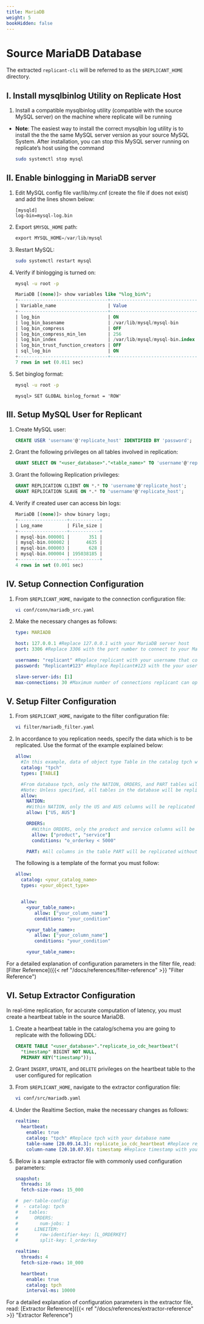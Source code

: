 ```yaml
---
title: MariaDB
weight: 5
bookHidden: false
---
```


# Source MariaDB Database

The extracted `replicant-cli` will be referred to as the `$REPLICANT_HOME` directory.

## I. Install mysqlbinlog Utility on Replicate Host

1. Install a compatible mysqlbinlog utility (compatible with the source MySQL server) on the machine where replicate will be running
  * **Note**: The easiest way to install the correct mysqlbin log utility is to install the the the same MySQL server version as your source MySQL System. After installation, you can stop this MySQL server running on replicate’s host using the command
    ```BASH
    sudo systemctl stop mysql
    ```
## II. Enable binlogging in MariaDB server
1. Edit MySQL config file var/lib/my.cnf (create the file if does not exist) and add the lines shown below:
    ```SHELL
    [mysqld]
    log-bin=mysql-log.bin
    ```
2. Export `$MYSQL_HOME` path:
    ```SQL
    export MYSQL_HOME=/var/lib/mysql
    ```
3. Restart MySQL:
    ```BASH
    sudo systemctl restart mysql
    ```
4. Verify if binlogging is turned on:
    ```BASH
    mysql -u root -p
    ```
    ```SQL
    MariaDB [(none)]> show variables like "%log_bin%";
    +---------------------------------+--------------------------------+
    | Variable_name                   | Value                          |
    +---------------------------------+--------------------------------+
    | log_bin                         | ON                             |
    | log_bin_basename                | /var/lib/mysql/mysql-bin       |
    | log_bin_compress                | OFF                            |
    | log_bin_compress_min_len        | 256                            |
    | log_bin_index                   | /var/lib/mysql/mysql-bin.index |
    | log_bin_trust_function_creators | OFF                            |
    | sql_log_bin                     | ON                             |
    +---------------------------------+--------------------------------+
    7 rows in set (0.011 sec)
    ```
5. Set binglog format:
    ```BASH
    mysql -u root -p
    ```
    ```MYSQL
    mysql> SET GLOBAL binlog_format = 'ROW'
    ```

## III. Setup MySQL User for Replicant
1.	Create MySQL user:
    ```SQL
    CREATE USER 'username'@'replicate_host' IDENTIFIED BY 'password';
    ```
2.	Grant the following privileges on all tables involved in replication:
    ```SQL
    GRANT SELECT ON "<user_database>"."<table_name>" TO 'username'@'replicate_host';
    ```
3.	Grant the following Replication privileges:
    ```SQL
    GRANT REPLICATION CLIENT ON *.* TO 'username'@'replicate_host';
    GRANT REPLICATION SLAVE ON *.* TO 'username'@'replicate_host';
    ```
4.	Verify if created user can access bin logs:
    ```SQL
    MariaDB [(none)]> show binary logs;
    +------------------+-----------+
    | Log_name         | File_size |
    +------------------+-----------+
    | mysql-bin.000001 |       351 |
    | mysql-bin.000002 |      4635 |
    | mysql-bin.000003 |       628 |
    | mysql-bin.000004 | 195038185 |
    +------------------+-----------+
    4 rows in set (0.001 sec)
    ```



## IV. Setup Connection Configuration

1. From ```$REPLICANT_HOME```, navigate to the connection configuration file:
    ```BASH
    vi conf/conn/mariadb_src.yaml
    ```

2. Make the necessary changes as follows:
    ```YAML
    type: MARIADB

    host: 127.0.0.1 #Replace 127.0.0.1 with your MariaDB server host
    port: 3306 #Replace 3306 with the port number to connect to your MariaDB server

    username: "replicant" #Replace replicant with your username that connects to your MariaDB server
    password: "Replicant#123" #Replace Replicant#123 with the your user's password

    slave-server-ids: [1]
    max-connections: 30 #Maximum number of connections replicant can open in MariaDB
    ```

## V. Setup Filter Configuration

1. From ```$REPLICANT_HOME```, navigate to the filter configuration file:
    ```BASH
    vi filter/mariadb_filter.yaml
    ```

2. In accordance to you replication needs, specify the data which is to be replicated. Use the format of the example explained below:  

    ```yaml
    allow:
      #In this example, data of object type Table in the catalog tpch will be replicated
      catalog: "tpch"
      types: [TABLE]

      #From database tpch, only the NATION, ORDERS, and PART tables will be replicated.
      #Note: Unless specified, all tables in the database will be replicated
      allow:
        NATION:
        #Within NATION, only the US and AUS columns will be replicated
        allow: ["US, AUS"]

        ORDERS:  
          #Within ORDERS, only the product and service columns will be replicated as long as they meet the condition o_orderkey < 5000
          allow: ["product", "service"]
          conditions: "o_orderkey < 5000"

        PART: #All columns in the table PART will be replicated without any predicates
      ```

      The following is a template of the format you must follow:

      ```YAML
      allow:
        catalog: <your_catalog_name>
        types: <your_object_type>


        allow:
          <your_table_name>:
             allow: ["your_column_name"]
             conditions: "your_condition"

          <your_table_name>:  
             allow: ["your_column_name"]
             conditions: "your_condition"

          <your_table_name>:         
      ```
For a detailed explanation of configuration parameters in the filter file, read: [Filter Reference]({{< ref "/docs/references/filter-reference" >}} "Filter Reference")

## VI. Setup Extractor Configuration

In real-time replication, for accurate computation of latency, you must create a heartbeat table in the source MariaDB.

1. Create a heartbeat table in the catalog/schema you are going to replicate with the following DDL:
   ```SQL
   CREATE TABLE "<user_database>"."replicate_io_cdc_heartbeat"(
     "timestamp" BIGINT NOT NULL,
     PRIMARY KEY("timestamp"));
   ```

2. Grant ```INSERT```, ```UPDATE```, and ```DELETE``` privileges on the heartbeat table to the user configured for replication

3. From ```$REPLICANT_HOME```, navigate to the extractor configuration file:
   ```BASH
   vi conf/src/mariadb.yaml
   ```

4. Under the Realtime Section, make the necessary changes as follows:
    ```YAML
    realtime:
      heartbeat:
        enable: true
        catalog: "tpch" #Replace tpch with your database name
        table-name [20.09.14.3]: replicate_io_cdc_heartbeat #Replace replicate_io_cdc_heartbeat with your heartbeat table's name if applicable
        column-name [20.10.07.9]: timestamp #Replace timestamp with your heartbeat table's column name if applicable
    ```
5. Below is a sample extractor file with commonly used configuration parameters:
    ```YAML
    snapshot:
      threads: 16
      fetch-size-rows: 15_000

    #  per-table-config:
    #  - catalog: tpch
    #    tables:
    #      ORDERS:
    #        num-jobs: 1
    #      LINEITEM:
    #        row-identifier-key: [L_ORDERKEY]
    #        split-key: l_orderkey

    realtime:
      threads: 4
      fetch-size-rows: 10_000

      heartbeat:
        enable: true
        catalog: tpch
        interval-ms: 10000
    ```
For a detailed explanation of configuration parameters in the extractor file, read: [Extractor Reference]({{< ref "/docs/references/extractor-reference" >}} "Extractor Reference")
